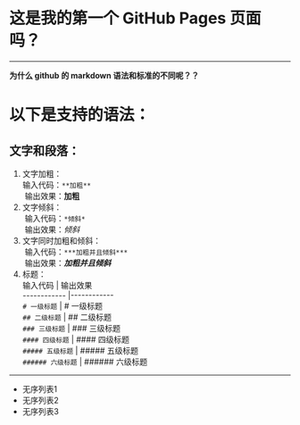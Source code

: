 # 这是我的第一个 GitHub Pages 页面吗？
***
**为什么 github 的 markdown 语法和标准的不同呢？？**

# 以下是支持的语法： 
## 文字和段落：
1. 文字加粗：  
  输入代码：`**加粗**`   
  输出效果：**加粗**  
2. 文字倾斜：  
  输入代码：`*倾斜*`  
  输出效果：*倾斜*
3. 文字同时加粗和倾斜：  
  输入代码：`***加粗并且倾斜***`  
  输出效果：***加粗并且倾斜***
4. 标题：  
输入代码 | 输出效果  
------------ |------------  
```# 一级标题``` | # 一级标题  
```## 二级标题``` | ## 二级标题  
```### 三级标题``` | ### 三级标题  
```#### 四级标题``` | #### 四级标题  
```##### 五级标题``` | ##### 五级标题  
```###### 六级标题``` | ###### 六级标题  
***
* 无序列表1
* 无序列表2
* 无序列表3
